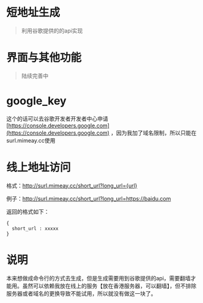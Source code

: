 # 短地址生成
> 利用谷歌提供的的api实现

# 界面与其他功能
> 陆续完善中

# google_key 
这个的话可以去谷歌开发者开发者中心申请 [https://console.developers.google.com](https://console.developers.google.com) ，因为我加了域名限制，所以只能在surl.mimeay.cc使用

# 线上地址访问

格式：http://surl.mimeay.cc/short_url?long_url={url}
 
例子：http://surl.mimeay.cc/short_url?long_url=https://baidu.com

返回的格式如下：
```
{
  short_url : xxxxx
}
```

# 说明
本来想做成命令行的方式去生成，但是生成需要用到谷歌提供的api，需要翻墙才能用。虽然可以依赖我放在线上的服务【放在香港服务器，可以翻墙】，但不排除服务器或者域名的更换导致不能试用，所以就没有做这一块了。
 
 
